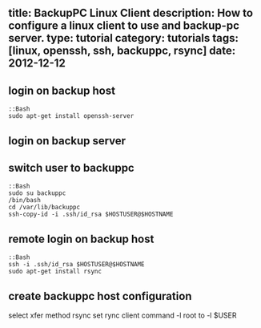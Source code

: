 title: BackupPC Linux Client
description: How to configure a linux client to use and backup-pc server.
type: tutorial
category: tutorials
tags: [linux, openssh, ssh, backuppc, rsync]
date: 2012-12-12
---

## login on backup host
	
	::Bash
	sudo apt-get install openssh-server

## login on backup server

## switch user to backuppc
	
	::Bash
	sudo su backuppc
	/bin/bash
	cd /var/lib/backuppc
	ssh-copy-id -i .ssh/id_rsa $HOSTUSER@$HOSTNAME

## remote login on backup host
	
	::Bash
	ssh -i .ssh/id_rsa $HOSTUSER@$HOSTNAME
	sudo apt-get install rsync

## create backuppc host configuration

select xfer method rsync
set rync client command -l root to -l $USER
